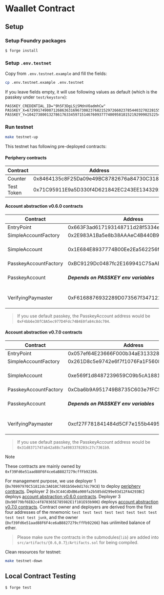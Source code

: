 # Waallet Contract

## Setup

### Setup Foundry packages

```
$ forge install
```

### Setup `.env.testnet`

Copy from `.env.testnet.example` and fill the fields:

```bash
cp .env.testnet.example .env.testnet
```

If you leave fields empty, it will use following values as default (which is the passkey under `test/keystore`):

```env
PASSKEY_CREDENTIAL_ID="9h5F3DgLSjSMdnVOadmhCw"
PASSKEY_X=67299174900712686363169673082376821529726602378544032702281553676098545184711
PASSKEY_Y=104273800132786176334597151467609377740095818152192999025225464410568038480397
```

### Run testnet

```bash
make testnet-up
```

This testnet has following pre-deployed contracts:

#### Periphery contracts

| Contract   | Address                                    |
| ---------- | ------------------------------------------ |
| Counter    | 0x8464135c8F25Da09e49BC8782676a84730C318bC |
| Test Token | 0x71C95911E9a5D330f4D621842EC243EE1343292e |

#### Account abstraction v0.6.0 contracts

| Contract              | Address                                    | Note                        |
| --------------------- | ------------------------------------------ | --------------------------- |
| EntryPoint            | 0x663F3ad617193148711d28f5334eE4Ed07016602 |                             |
| SimpleAccountFactory  | 0x2E983A1Ba5e8b38AAAeC4B440B9dDcFBf72E15d1 |                             |
| SimpleAccount         | 0x1E684E8937774B00Ee2Ea562256f27a5c9D20d7c | Balance: 100 ETH, 100 TEST  |
| PasskeyAccountFactory | 0xBC9129Dc0487fc2E169941C75aABC539f208fb01 |                             |
| PasskeyAccount        | **_Depends on PASSKEY env variables_**     | Balance: 100 ETH, 100 TEST  |
| VerifyingPaymaster    | 0xF6168876932289D073567f347121A267095f3DD6 | EntryPoint deposit: 100 ETH |

> If you use default passkey, the PasskeyAccount address would be `0xF4bb6e38fC8A5ec977D4Fdc74B4E0fa84c8dc704`.

#### Account abstraction v0.7.0 contracts

| Contract              | Address                                    | Note                        |
| --------------------- | ------------------------------------------ | --------------------------- |
| EntryPoint            | 0x057ef64E23666F000b34aE31332854aCBd1c8544 |                             |
| SimpleAccountFactory  | 0x261D8c5e9742e6f7f1076Fa1F560894524e19cad |                             |
| SimpleAccount         | 0xe569f1d8487239659C09b5cA1881320B5EbB0ab2 | Balance: 100 ETH, 100 TEST  |
| PasskeyAccountFactory | 0xCba6b9A951749B8735C603e7fFC5151849248772 |                             |
| PasskeyAccount        | **_Depends on PASSKEY env variables_**     | Balance: 100 ETH, 100 TEST  |
| VerifyingPaymaster    | 0xcf27F781841484d5CF7e155b44954D7224caF1dD | EntryPoint deposit: 100 ETH |

> If you use default passkey, the PasskeyAccount address would be `0x31d8371747ab42a88c7a4983378203c27c7361b9`.

> [!NOTE]
> These contracts are mainly owned by `0xf39Fd6e51aad88F6F4ce6aB8827279cffFb92266`.

For management purpose, we use deployer 1 (`0x70997970C51812dc3A010C7d01b50e0d17dc79C8`) to deploy [periphery contracts](#periphery-contracts). Deployer 2 (`0x3C44CdDdB6a900fa2b585dd299e03d12FA4293BC`) deploys [account abstraction v0.6.0 contracts](#account-abstraction-v060-contracts). Deployer 3 (`0x90F79bf6EB2c4f870365E785982E1f101E93b906`) deploys [account abstraction v0.7.0 contracts](#account-abstraction-v070-contracts). Contract owner and deployers are derived from the first four addresses of the mnemonic `test test test test test test test test test test test junk`, and the owner (`0xf39Fd6e51aad88F6F4ce6aB8827279cffFb92266`) has unlimited balance of ether.

> Please make sure the contracts in the submodules(`lib`) are added into `src/artifacts/{0.6,0.7}/Artifacts.sol` for being compiled.

Clean resources for testnet:

```bash
make testnet-down
```

## Local Contract Testing

```
$ forge test
```
